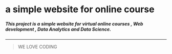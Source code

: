 # a simple website for online course 
##### This project is a simple website for virtual online courses , Web development , Data Analytics and Data Science.

---
> WE LOVE CODING 
